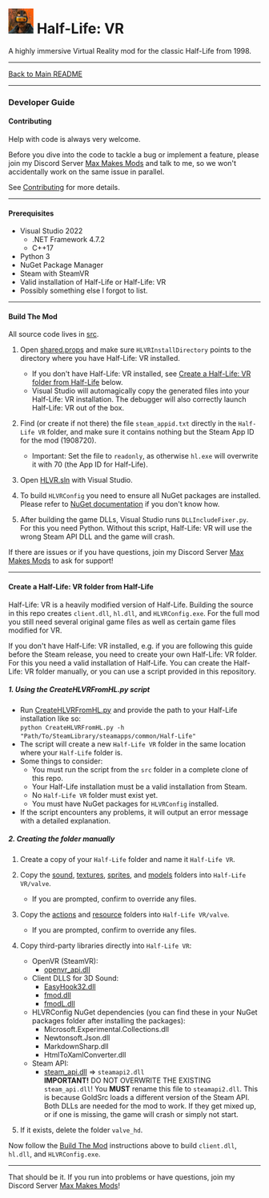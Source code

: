 # <img src="../art/game_icon.png" alt="HLVR Game Icon" width="50"/> Half-Life: VR

A highly immersive Virtual Reality mod for the classic Half-Life from 1998.

---

[Back to Main README](README.md)

---

### Developer Guide

#### Contributing

Help with code is always very welcome.

Before you dive into the code to tackle a bug or implement a feature, please join my Discord Server [Max Makes Mods](https://discord.gg/jujwEGf62K) and talk to me, so we won't accidentally work on the same issue in parallel.

See [Contributing](contributing.md) for more details.

---
#### Prerequisites

- Visual Studio 2022
   - .NET Framework 4.7.2
   - C++17
- Python 3
- NuGet Package Manager
- Steam with SteamVR
- Valid installation of Half-Life or Half-Life: VR
- Possibly something else I forgot to list.

---
#### Build The Mod

All source code lives in [src](../src). 

1. Open [shared.props](../src/shared.props) and make sure `HLVRInstallDirectory` points to the directory where you have Half-Life: VR installed.
    - If you don't have Half-Life: VR installed, see [Create a Half-Life: VR folder from Half-Life](#create-a-half-life-vr-folder-from-half-life) below.
    - Visual Studio will automagically copy the generated files into your Half-Life: VR installation. The debugger will also correctly launch Half-Life: VR out of the box.

2. Find (or create if not there) the file `steam_appid.txt` directly in the `Half-Life VR` folder, and make sure it contains nothing but the Steam App ID for the mod (1908720).
    - Important: Set the file to `readonly`, as otherwise `hl.exe` will overwrite it with 70 (the App ID for Half-Life).

3. Open [HLVR.sln](../src/HLVR.sln) with Visual Studio.

4. To build `HLVRConfig` you need to ensure all NuGet packages are installed. Please refer to [NuGet documentation](https://docs.microsoft.com/en-us/nuget/) if you don't know how.

5. After building the game DLLs, Visual Studio runs `DLLIncludeFixer.py`. For this you need Python. Without this script, Half-Life: VR will use the wrong Steam API DLL and the game will crash.

If there are issues or if you have questions, join my Discord Server [Max Makes Mods](https://discord.gg/jujwEGf62K) to ask for support!

---
#### Create a Half-Life: VR folder from Half-Life

Half-Life: VR is a heavily modified version of Half-Life. Building the source in this repo creates `client.dll`, `hl.dll`, and `HLVRConfig.exe`. For the full mod you still need several original game files as well as certain game files modified for VR.

If you don't have Half-Life: VR installed, e.g. if you are following this guide before the Steam release, you need to create your own Half-Life: VR folder. For this you need a valid installation of Half-Life. You can create the Half-Life: VR folder manually, or you can use a script provided in this repository.

##### 1. Using the CreateHLVRFromHL.py script

  - Run [CreateHLVRFromHL.py](../src/CreateHLVRFromHL.py) and provide the path to your Half-Life installation like so:  
    `python CreateHLVRFromHL.py -h "Path/To/SteamLibrary/steamapps/common/Half-Life"`
  - The script will create a new `Half-Life VR` folder in the same location where your `Half-Life` folder is.
  - Some things to consider:
    - You must run the script from the `src` folder in a complete clone of this repo.
    - Your Half-Life installation must be a valid installation from Steam.
    - No `Half-Life VR` folder must exist yet.
    - You must have NuGet packages for `HLVRConfig` installed.
  - If the script encounters any problems, it will output an error message with a detailed explanation.

##### 2. Creating the folder manually

1. Create a copy of your `Half-Life` folder and name it `Half-Life VR`.

2. Copy the [sound](../art/sound), [textures](../art/textures), [sprites](../art/sprites), and [models](../art/models) folders into `Half-Life VR/valve`.
    - If you are prompted, confirm to override any files.

3. Copy the [actions](../game/actions) and [resource](../game/resource) folders into `Half-Life VR/valve`.
    - If you are prompted, confirm to override any files.

4. Copy third-party libraries directly into `Half-Life VR`:
    - OpenVR (SteamVR):
      - [openvr_api.dll](../src/cl_dll/openvr/openvr_api.dll)
    - Client DLLS for 3D Sound:
      - [EasyHook32.dll](../src/cl_dll/EasyHook/bin/EasyHook32.dll)
      - [fmod.dll](../src/cl_dll/fmod/lib/x86/fmod.dll)
      - [fmodL.dll](../src/cl_dll/fmod/lib/x86/fmodL.dll)
    - HLVRConfig NuGet dependencies (you can find these in your NuGet packages folder after installing the packages):
      - Microsoft.Experimental.Collections.dll
      - Newtonsoft.Json.dll
      - MarkdownSharp.dll
      - HtmlToXamlConverter.dll
    - Steam API:
	  - [steam_api.dll](../src/steam/lib/steam_api.dll) => `steamapi2.dll`  
	  **IMPORTANT!** DO NOT OVERWRITE THE EXISTING `steam_api.dll`! You **MUST** rename this file to `steamapi2.dll`. This is because GoldSrc loads a different version of the Steam API. Both DLLs are needed for the mod to work. If they get mixed up, or if one is missing, the game will crash or simply not start.

5. If it exists, delete the folder `valve_hd`.

Now follow the [Build The Mod](#build-the-mod) instructions above to build `client.dll`, `hl.dll`, and `HLVRConfig.exe`.

---
That should be it. If you run into problems or have questions, join my Discord Server [Max Makes Mods](https://discord.gg/jujwEGf62K)!
